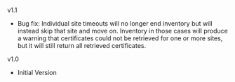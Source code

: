 v1.1
- Bug fix: Individual site timeouts will no longer end inventory but will instead skip that site and move on.  Inventory in those cases will produce a warning that certificates could not be retrieved for one or more sites, but it will still return all retrieved certificates.

v1.0
- Initial Version
